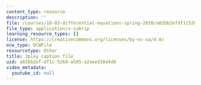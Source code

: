 ```yaml
---
content_type: resource
description: ''
file: /courses/18-03-differential-equations-spring-2010/a02bb2efdf1c5269a505a2aeed38d4d8_WBJ_iXudb-s.vtt
file_type: application/x-subrip
learning_resource_types: []
license: https://creativecommons.org/licenses/by-nc-sa/4.0/
ocw_type: OCWFile
resourcetype: Other
title: 3play caption file
uid: a02bb2ef-df1c-5269-a505-a2aeed38d4d8
video_metadata:
  youtube_id: null
---
```

